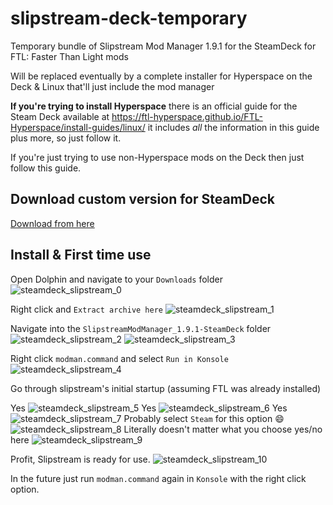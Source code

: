 # slipstream-deck-temporary
Temporary bundle of Slipstream Mod Manager 1.9.1 for the SteamDeck for FTL: Faster Than Light mods

Will be replaced eventually by a complete installer for Hyperspace on the Deck & Linux that'll just include the mod manager

**If you're trying to install Hyperspace** there is an official guide for the Steam Deck available at https://ftl-hyperspace.github.io/FTL-Hyperspace/install-guides/linux/ it includes *all* the information in this guide plus more, so just follow it.

If you're just trying to use non-Hyperspace mods on the Deck then just follow this guide.

## Download custom version for SteamDeck
[Download from here](https://github.com/Nasa62/slipstream-deck-temporary/blob/main/SlipstreamModManager_1.9.1-SteamDeck.tar.xz?raw=true)

## Install & First time use
Open Dolphin and navigate to your `Downloads` folder
![steamdeck_slipstream_0](https://user-images.githubusercontent.com/1423894/191891315-910ece7d-8c10-4f35-857d-458394cb77cb.png)

Right click and `Extract archive here`
![steamdeck_slipstream_1](https://user-images.githubusercontent.com/1423894/191891383-afd7a148-f70b-4033-9c2d-9ae6876aba5f.png)

Navigate into the `SlipstreamModManager_1.9.1-SteamDeck` folder
![steamdeck_slipstream_2](https://user-images.githubusercontent.com/1423894/191891448-c7f9439d-3c15-4ef7-b66f-b44647fe9c70.png)
![steamdeck_slipstream_3](https://user-images.githubusercontent.com/1423894/191891568-7accb1e1-1b86-402f-93f0-ba931a03a4fe.png)

Right click `modman.command` and select `Run in Konsole`
![steamdeck_slipstream_4](https://user-images.githubusercontent.com/1423894/191891653-99c6acb4-0e38-4019-a35f-f01776662d69.png)

Go through slipstream's initial startup (assuming FTL was already installed)

Yes
![steamdeck_slipstream_5](https://user-images.githubusercontent.com/1423894/191891767-89849844-eeb5-4464-8c13-d3b7a1385603.png)
Yes
![steamdeck_slipstream_6](https://user-images.githubusercontent.com/1423894/191891816-cfdc0ded-bf28-482d-9483-f384acccf812.png)
Yes
![steamdeck_slipstream_7](https://user-images.githubusercontent.com/1423894/191891872-f20a5194-a09c-49b6-97fc-fadf24043e2f.png)
Probably select `Steam` for this option :smile:
![steamdeck_slipstream_8](https://user-images.githubusercontent.com/1423894/191891926-a31062cc-0249-488b-8035-1e73e7d1412e.png)
Literally doesn't matter what you choose yes/no here
![steamdeck_slipstream_9](https://user-images.githubusercontent.com/1423894/191892064-816388cf-41dc-49e9-9b6d-a92aa4f349e2.png)

Profit, Slipstream is ready for use.
![steamdeck_slipstream_10](https://user-images.githubusercontent.com/1423894/191892133-fee826aa-7b61-4de7-837c-eb15f8a816b6.png)

In the future just run `modman.command` again in `Konsole` with the right click option.
